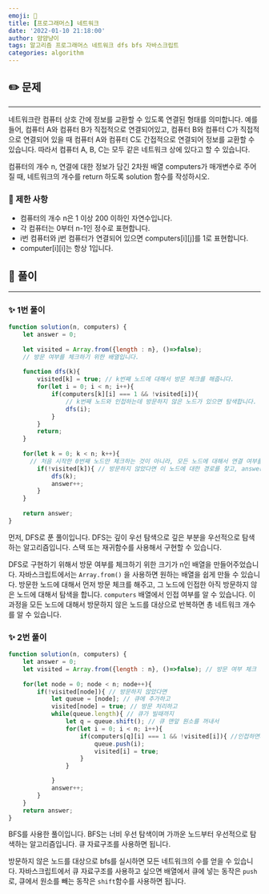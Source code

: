 ```yaml
---
emoji: 🧢
title: [프로그래머스] 네트워크
date: '2022-01-10 21:18:00'
author: 얌얌냥이
tags: 알고리즘 프로그래머스 네트워크 dfs bfs 자바스크립트 
categories: algorithm
---
```



## ✏️ 문제
---
네트워크란 컴퓨터 상호 간에 정보를 교환할 수 있도록 연결된 형태를 의미합니다. 예를 들어, 컴퓨터 A와 컴퓨터 B가 직접적으로 연결되어있고, 컴퓨터 B와 컴퓨터 C가 직접적으로 연결되어 있을 때 컴퓨터 A와 컴퓨터 C도 간접적으로 연결되어 정보를 교환할 수 있습니다. 따라서 컴퓨터 A, B, C는 모두 같은 네트워크 상에 있다고 할 수 있습니다.

컴퓨터의 개수 n, 연결에 대한 정보가 담긴 2차원 배열 computers가 매개변수로 주어질 때, 네트워크의 개수를 return 하도록 solution 함수를 작성하시오.

### 🚨 제한 사항
- 컴퓨터의 개수 n은 1 이상 200 이하인 자연수입니다.
- 각 컴퓨터는 0부터 n-1인 정수로 표현합니다.
- i번 컴퓨터와 j번 컴퓨터가 연결되어 있으면 computers[i][j]를 1로 표현합니다.
- computer[i][i]는 항상 1입니다.

## 🤔 풀이
---
### ✨ 1번 풀이

```javascript
function solution(n, computers) {
    let answer = 0;
    
    let visited = Array.from({length : n}, ()=>false);
    // 방문 여부를 체크하기 위한 배열입니다.
    
    function dfs(k){ 
        visited[k] = true; // k번째 노드에 대해서 방문 체크를 해줍니다. 
        for(let i = 0; i < n; i++){
            if(computers[k][i] === 1 && !visited[i]){ 
                // k번째 노드와 인접하는데 방문하지 않은 노드가 있으면 탐색합니다. 
                dfs(i); 
            }
        }  
        return;
    }
    
    for(let k = 0; k < n; k++){ 
      // 처음 시작한 0번째 노드만 체크하는 것이 아니라, 모든 노드에 대해서 연결 여부를 따져야 합니다. 
        if(!visited[k]){ // 방문하지 않았다면 이 노드에 대한 경로를 찾고, answer를 1 증가시켜줍니다. 
            dfs(k);
            answer++;
        }
    }    
    
    return answer;
}
```

먼저, DFS로 푼 풀이입니다. DFS는 깊이 우선 탐색으로 깊은 부분을 우선적으로 탐색하는 알고리즘입니다. 스택 또는 재귀함수를 사용해서 구현할 수 있습니다. 

DFS로 구현하기 위해서 방문 여부를 체크하기 위한 크기가 n인 배열을 만들어주었습니다. 자바스크립트에서는 `Array.from()` 을 사용하면 원하는 배열을 쉽게 만들 수 있습니다. 
방문한 노드에 대해서 먼저 방문 체크를 해주고, 그 노드에 인접한 아직 방문하지 않은 노드에 대해서 탐색을 합니다.
`computers` 배열에서 인접 여부를 알 수 있습니다. 
이 과정을 모든 노드에 대해서 방문하지 않은 노드를 대상으로 반복하면 총 네트워크 개수를 알 수 있습니다. 

### ✨ 2번 풀이

```javascript
function solution(n, computers) {
    let answer = 0;
    let visited = Array.from({length : n}, ()=>false); // 방문 여부 체크 배열
    
    for(let node = 0; node < n; node++){
        if(!visited[node]){ // 방문하지 않았다면
            let queue = [node]; // 큐에 추가하고 
            visited[node] = true; // 방문 처리하고 
            while(queue.length){ // 큐가 빌때까지 
                let q = queue.shift(); // 큐 맨앞 원소를 꺼내서 
                for(let i = 0; i < n; i++){
                    if(computers[q][i] === 1 && !visited[i]){ //인접하면서 방문하지 않은 노드이면 큐에 넣어주고, 방문처리 
                        queue.push(i);
                        visited[i] = true;
                    }
                }

            }
            answer++; 
        }   
    }
    return answer;
}


```

BFS를 사용한 풀이입니다. BFS는 너비 우선 탐색이며 가까운 노드부터 우선적으로 탐색하는 알고리즘입니다. 큐 자료구조를 사용하면 됩니다.

방문하지 않은 노드를 대상으로 bfs를 실시하면 모든 네트워크의 수를 얻을 수 있습니다. 
자바스크립트에서 큐 자료구조를 사용하고 싶으면 배열에서 큐에 넣는 동작은 `push`로, 큐에서 원소를 빼는 동작은 `shift`함수를 사용하면 됩니다. 


```toc

```